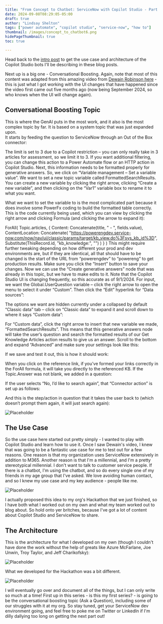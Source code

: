 ```yaml
---
title: "From Concept to Chatbot: ServiceNow with Copilot Studio - Part 3"
date: 2024-09-08T08:29:05-05:00
draft: true
author: "Lindsay Shelton"
tags: ["power automate", "copilot studio", "service-now", "how to"]
thumbnail: /images/concept_to_chatbot6.png
hidePageThumbnail: true
toc: true

---
```


Head back to the <a href="https://www.lindsaytshelton.com/blog/202409from_concept_to_chatbot_servicenow_with_copilot_studio_part1/">intro post</a> to get the use case and architecture of the Copilot Studio bots I'll be describing in these blog posts.

Next up is a big one - Conversational Boosting.  Again, note that most of this content was adapted from this amazing video from <a href="https://www.youtube.com/watch?v=xRsoHOq4oKA">Dewain Robinson here</a> - this is just what I got working with the UI changes that have happened since the video first came out five months ago (now being September 2024, so who knows when the UI will change again).

## Conversational Boosting Topic

This is where the GenAI puts in the most work, and it also is the most complex topic by far.  It is based on a system topic that was just expanded upon.  
It starts by feeding the question to ServiceNow through an Out of the Box connector:
 
The limit is set to 3 due to a Copilot restriction – you can only really take in 3 articles for assessment, so we limit it to 3.  If you want additional filtering, you can change this action to a Power Automate flow or an HTTP action in Copilot Studio.
Next, this information needs to be formatted properly for generative answers.  So, we click on “Variable management – Set a variable value”.  We want to set a new topic variable called FormattedSearchResults.  You can create a new variable by clicking the right arrow, clicking “Create a new variable”, and then clicking on the “Var1” variable box to rename it to what you want.
 
 
 
What we want to set the variable to is the most complicated part because it does involve some PowerFx coding to build the formatted table correctly.  This is the code currently being used, which you can view by clicking the right arrow and clicking Formula (and clicking the arrow to expand it):
 
ForAll(
    Topic.articles,
    {
        Content: Concatenate(title, " - ", fields.value),
        ContentLocation: Concatenate(
            "https://powerengdev.service-now.com/now/nav/ui/classic/params/target/kb_view.do%3Fsys_kb_id%3D",
            Substitute(ThisRecord.id, "kb_knowledge:", "")
        )
    }
)
This might require further tweaking depending on how different your prod and dev environments are, but if they are identical, all that should have to be changed is the start of the URL from “powerengdev” to “powereng” to get production results.  Make sure you click the “Insert” button to save your changes.
Now we can use the “Create generative answers” node that was already in this topic, but we have to make edits to it.  Note that the Copilot Studio UI is changing frequently, so this accurate as of 9/1/2024.
For input, we want the Global.UserQuestion variable – click the right arrow to open the menu to select it under “Custom”.  Then click the “Edit” hyperlink for “Data sources”:
 
The options we want are hidden currently under a collapsed by default “Classic data” tab – click on “Classic data” to expand it and scroll down to where it says “Custom data”:
 
 
For “Custom data”, click the right arrow to insert that new variable we made, “FormattedSearchResults”.  This means that this generative answers node will take the user’s question and search the formatted results of our Get Knowledge Articles action results to give us an answer.
Scroll to the bottom and expand “Advanced” and make sure your settings look like this:
 







If we save and test it out, this is how it should work:
 
When you click on the reference link, if you’ve formed your links correctly in the ForAll formula, it will take you directly to the referenced KB.
If the Topic.Answer was not blank, we added in a question:
 
If the user selects “No, I’d like to search again”, that “Connector action” is set up as follows:
 
And this is the step/action in question that it takes the user back to (which doesn’t prompt them again, it will just search again):
 


![Placeholder](/images/concept_to_chatbot2.png)

## The Use Case

So the use case here started out pretty simply - I wanted to play with Copilot Studio and learn how to use it.  Once I saw Dewain's video, I knew that was going to be a fantastic use case for me to test out for a few reasons.  One reason is that my organization uses ServiceNow extensively in addition to M365.  Another reason is that I'm a millennial, and I'm a pretty stereotypical millennial.  I don't want to talk to customer service people.  If there is a chatbot, I'm using the chatbot, and so do every single one of my friends in my age group that I've asked.  We love avoiding human contact, and so I knew my use case and my key audience - people like me.

![Placeholder](/images/concept_to_chatbot3.png)

I actually proposed this idea to my org's Hackathon that we just finished, so I have both what I worked out on my own and what my team worked out to blog about.  So hold onto yer britches, because I've got a lot of content about Copilot Studio and ServiceNow to share.

## The Architecture

This is the architecture for what I developed on my own (though I couldn't have done the work without the help of greats like Azure McFarlane, Joe Unwin, Troy Taylor, and Jeff Charikofsky):

![Placeholder](/images/concept_to_chatbot4.png)

What we developed for the Hackathon was a bit different.

![Placeholder](/images/concept_to_chatbot5.png)

I will eventually go over and document all of the things, but I can only write so much at a time!  First up in this series - is this my first series? - is going to be the conversational boosting topic (Ask a Question), including some of our struggles with it at my org.  So stay tuned, get your ServiceNow dev environment going, and feel free to poke me on Twitter or LinkedIn if I'm dilly dallying too long on getting the next part out!

<!-- Google tag (gtag.js) -->
<script async src="https://www.googletagmanager.com/gtag/js?id=G-CN3PDT3T20"></script>
<script>
  window.dataLayer = window.dataLayer || [];
  function gtag(){dataLayer.push(arguments);}
  gtag('js', new Date());

  gtag('config', 'G-CN3PDT3T20');
</script>